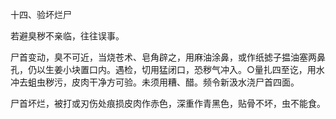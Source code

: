 十四、验坏烂尸

若避臭秽不亲临，往往误事。 

尸首变动，臭不可近，当烧苍术、皂角辟之，用麻油涂鼻，或作纸摅子揾油塞两鼻孔，仍以生姜小块置口内。遇检，切用猛闭口，恐秽气冲入。○量扎四至讫，用水冲去蛆虫秽污，皮肉干净方可验。未须用糟、醋。频令新汲水浇尸首四面。

尸首坏烂，被打或刃伤处痕损皮肉作赤色，深重作青黑色，贴骨不坏，虫不能食。

